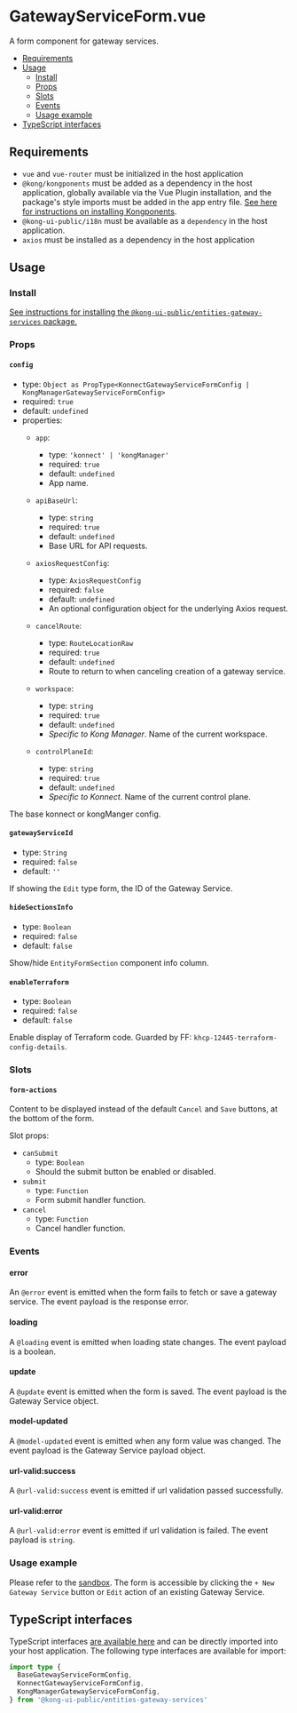 # GatewayServiceForm.vue

A form component for gateway services.

- [Requirements](#requirements)
- [Usage](#usage)
  - [Install](#install)
  - [Props](#props)
  - [Slots](#slots)
  - [Events](#events)
  - [Usage example](#usage-example)
- [TypeScript interfaces](#typescript-interfaces)

## Requirements

- `vue` and `vue-router` must be initialized in the host application
- `@kong/kongponents` must be added as a dependency in the host application, globally available via the Vue Plugin installation, and the package's style imports must be added in the app entry file. [See here for instructions on installing Kongponents](https://kongponents.konghq.com/#globally-install-all-kongponents).
- `@kong-ui-public/i18n` must be available as a `dependency` in the host application.
- `axios` must be installed as a dependency in the host application

## Usage

### Install

[See instructions for installing the `@kong-ui-public/entities-gateway-services` package.](../README.md#install)

### Props

#### `config`

- type: `Object as PropType<KonnectGatewayServiceFormConfig | KongManagerGatewayServiceFormConfig>`
- required: `true`
- default: `undefined`
- properties:
  - `app`:
    - type: `'konnect' | 'kongManager'`
    - required: `true`
    - default: `undefined`
    - App name.

  - `apiBaseUrl`:
    - type: `string`
    - required: `true`
    - default: `undefined`
    - Base URL for API requests.

  - `axiosRequestConfig`:
    - type: `AxiosRequestConfig`
    - required: `false`
    - default: `undefined`
    - An optional configuration object for the underlying Axios request.

  - `cancelRoute`:
    - type: `RouteLocationRaw`
    - required: `true`
    - default: `undefined`
    - Route to return to when canceling creation of a gateway service.

  - `workspace`:
    - type: `string`
    - required: `true`
    - default: `undefined`
    - *Specific to Kong Manager*. Name of the current workspace.

  - `controlPlaneId`:
    - type: `string`
    - required: `true`
    - default: `undefined`
    - *Specific to Konnect*. Name of the current control plane.

The base konnect or kongManger config.

#### `gatewayServiceId`

- type: `String`
- required: `false`
- default: `''`

If showing the `Edit` type form, the ID of the Gateway Service.

#### `hideSectionsInfo`

- type: `Boolean`
- required: `false`
- default: `false`

Show/hide `EntityFormSection` component info column.

#### `enableTerraform`

- type: `Boolean`
- required: `false`
- default: `false`

Enable display of Terraform code. Guarded by FF: `khcp-12445-terraform-config-details`.

### Slots

#### `form-actions`

Content to be displayed instead of the default `Cancel` and `Save` buttons, at the bottom of the form.

Slot props:

- `canSubmit`
  - type: `Boolean`
  - Should the submit button be enabled or disabled.
- `submit`
  - type: `Function`
  - Form submit handler function.
- `cancel`
  - type: `Function`
  - Cancel handler function.

### Events

#### error

An `@error` event is emitted when the form fails to fetch or save a gateway service. The event payload is the response error.

#### loading

A `@loading` event is emitted when loading state changes. The event payload is a boolean.

#### update

A `@update` event is emitted when the form is saved. The event payload is the Gateway Service object.

#### model-updated

A `@model-updated` event is emitted when any form value was changed. The event payload is the Gateway Service payload object.

#### url-valid:success

A `@url-valid:success` event is emitted if url validation passed successfully.

#### url-valid:error

A `@url-valid:error` event is emitted if url validation is failed. The event payload is `string`.

### Usage example

Please refer to the [sandbox](../sandbox/pages/GatewayServiceFormPage.vue). The form is accessible by clicking the `+ New Gateway Service` button or `Edit` action of an existing Gateway Service.

## TypeScript interfaces

TypeScript interfaces [are available here](https://github.com/Kong/public-ui-components/blob/main/packages/entities/entities-gateway-services/src/types/gateway-service-form.ts) and can be directly imported into your host application. The following type interfaces are available for import:

```ts
import type {
  BaseGatewayServiceFormConfig,
  KonnectGatewayServiceFormConfig,
  KongManagerGatewayServiceFormConfig,
} from '@kong-ui-public/entities-gateway-services'
```
